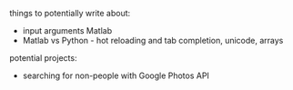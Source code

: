 things to potentially write about:
- input arguments Matlab
- Matlab vs Python - hot reloading and tab completion, unicode, arrays

potential projects:
- searching for non-people with Google Photos API
